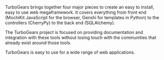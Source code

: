 TurboGears brings together four major pieces to create an easy to install, easy
to use web megaframework. It covers everything from front end (MochiKit
JavaScript for the browser, Genshi for templates in Python) to the controllers
(CherryPy) to the back end (SQLAlchemy).

The TurboGears project is focused on providing documentation and integration
with these tools without losing touch with the communities that already exist
around those tools.

TurboGears is easy to use for a wide range of web applications.

